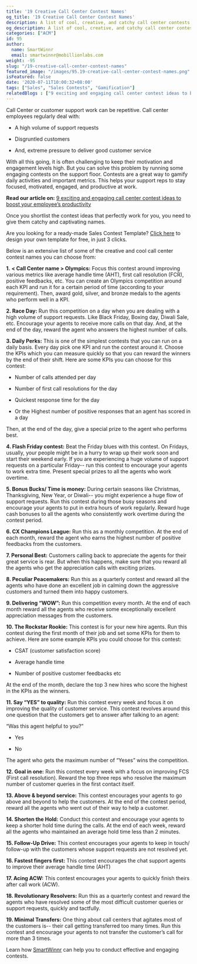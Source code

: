 ```yaml
---
title: '19 Creative Call Center Contest Names'
og_title: '19 Creative Call Center Contest Names'
description: A list of cool, creative, and catchy call center contests names
og_description: A list of cool, creative, and catchy call center contests names
categories: ["ACM"]
id: 95
author:
  name: SmartWinnr
  email: smartwinnr@mobillionlabs.com
weight: -95
slug: "/19-creative-call-center-contest-names"
featured_image: "/images/95.19-creative-call-center-contest-names.png"
isFeatured: false
date: '2020-07-11T10:00:32+08:00'
tags: ["Sales", "Sales Contests", "Gamification"]
relatedBlogs : ["9 exciting and engaging call center contest ideas to boost your employee’s productivity", "Fun Training Activities for Customer Service Reps", "Top 20 Sales Contest Names", "25 Creative Sales Team Names", "How to Launch a Sales Contest", "23 Sales incentive ideas to keep your sales team motivated", "Sales Contest Communication Template", "Creative Employee Recognition Award Names"]
---
```


Call Center or customer support work can be repetitive. Call center employees regularly deal with:

* A high volume of support requests

* Disgruntled customers

* And, extreme pressure to deliver good customer service 

With all this going, it is often challenging to keep their motivation and engagement levels high. But you can solve this problem by running some engaging contests on the support floor. Contests are a great way to gamify daily activities and important metrics. This helps your support reps to stay focused, motivated, engaged, and productive at work.

**Read our article on:** <a href="https://www.smartwinnr.com/post/9-exciting-and-engaging-call-center-contest-ideas-to-boost-your-employee-productivity/" target="_blank" class="ml-desc-text">9 exciting and engaging call center contest ideas to boost your employee’s productivity</a>

Once you shortlist the contest ideas that perfectly work for you, you need to give them catchy and captivating names. 

<div class="ml_pro_tip ml-margin-top20 ml-margin-bottom20">
  Are you looking for a ready-made <span class="ml_text_bold">Sales Contest Template?</span> <a href="https://tools.smartwinnr.com" target="_blank" class="ml_custom_link">Click here</a> to design your own template for free, in just 3 clicks.
</div>

Below is an extensive list of some of the creative and cool call center contest names you can choose from:

**1.** **< Call Center name > Olympics:** Focus this contest around improving various metrics like average handle time (AHT), first call resolution (FCR), positive feedbacks, etc. You can create an Olympics competition around each KPI and run it for a certain period of time (according to your requirement). Then, award gold, silver, and bronze medals to the agents who perform well in a KPI.

**2. Race Day:** Run this competition on a day when you are dealing with a high volume of support requests. Like Black Friday, Boxing day, Diwali Sale, etc. Encourage your agents to receive more calls on that day. And, at the end of the day, reward the agent who answers the highest number of calls. 

**3. Daily Perks:** This is one of the simplest contests that you can run on a daily basis. Every day pick one KPI and run the contest around it. Choose the KPIs which you can measure quickly so that you can reward the winners by the end of their shift. Here are some KPIs you can choose for this contest:

* Number of calls attended per day

* Number of first call resolutions for the day

* Quickest response time for the day

* Or the Highest number of positive responses that an agent has scored in a day

Then, at the end of the day, give a special prize to the agent who performs best. 

**4. Flash Friday contest:** Beat the Friday blues with this contest. On Fridays, usually, your people might be in a hurry to wrap up their work soon and start their weekend early. If you are experiencing a huge volume of support requests on a particular Friday-- run this contest to encourage your agents to work extra time. Present special prizes to all the agents who work overtime.

**5. Bonus Bucks/ Time is money:** During certain seasons like Christmas, Thanksgiving, New Year, or Diwali-- you might experience a huge flow of support requests. Run this contest during those busy seasons and encourage your agents to put in extra hours of work regularly. Reward huge cash bonuses to all the agents who consistently work overtime during the contest period. 

**6. CX Champions League:** Run this as a monthly competition. At the end of each month, reward the agent who earns the highest number of positive feedbacks from the customers.

**7. Personal Best:** Customers calling back to appreciate the agents for their great service is rear. But when this happens, make sure that you reward all the agents who get the appreciation calls with exciting prizes.

**8. Peculiar Peacemakers:** Run this as a quarterly contest and reward all the agents who have done an excellent job in calming down the aggressive customers and turned them into happy customers.

**9. Delivering “WOW”:** Run this competition every month. At the end of each month reward all the agents who receive some exceptionally excellent appreciation messages from the customers.

**10. The Rockstar Rookie:** This contest is for your new hire agents. Run this contest during the first month of their job and set some KPIs for them to achieve. Here are some example KPIs you could choose for this contest:

* CSAT (customer satisfaction score)

* Average handle time

* Number of positive customer feedbacks etc

At the end of the month, declare the top 3 new hires who score the highest in the KPIs as the winners.

**11. Say “YES” to quality:** Run this contest every week and focus it on improving the quality of customer service. This contest revolves around this one question that the customers get to answer after talking to an agent: 

“Was this agent helpful to you?”

* Yes

* No
	
The agent who gets the maximum number of “Yeses” wins the competition.

**12. Goal in one:** Run this contest every week with a focus on improving FCS (First call resolution). Reward the top three reps who resolve the maximum number of customer queries in the first contact itself.

**13. Above & beyond service:** This contest encourages your agents to go above and beyond to help the customers. At the end of the contest period, reward all the agents who went out of their way to help a customer.

**14. Shorten the Hold:** Conduct this contest and encourage your agents to keep a shorter hold time during the calls. At the end of each week, reward all the agents who maintained an average hold time less than 2 minutes.

**15. Follow-Up Drive:** This contest encourages your agents to keep in touch/ follow-up with the customers whose support requests are not resolved yet.

**16. Fastest fingers first:** This contest encourages the chat support agents to improve their average handle time (AHT)

**17. Acing ACW:** This contest encourages your agents to quickly finish theirs after call work (ACW).

**18. Revolutionary Resolvers:** Run this as a quarterly contest and reward the agents who have resolved some of the most difficult customer queries or support requests, quickly and tactfully.

**19. Minimal Transfers:** One thing about call centers that agitates most of the customers is-- their call getting transferred too many times. Run this contest and encourage your agents to not transfer the customer’s call for more than 3 times.

<div class="ml_text_italic ml-margin-bottom10">Learn how <a href="https://www.smartwinnr.com/product/sales-contest/" target="_blank" class="ml-desc-text">SmartWinnr</a> can help you to conduct effective and engaging contests.</div>
